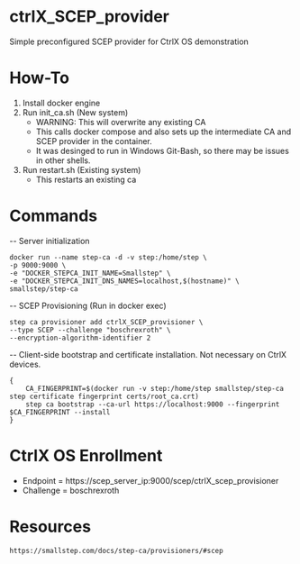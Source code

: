 # ctrlX_SCEP_provider
Simple preconfigured SCEP provider for CtrlX OS demonstration

# How-To
1. Install docker engine
2. Run init_ca.sh (New system)
	- WARNING: This will overwrite any existing CA
	- This calls docker compose and also sets up the intermediate CA and SCEP provider in the container. 
	- It was desinged to run in Windows Git-Bash, so there may be issues in other shells.
3. Run restart.sh (Existing system)
	- This restarts an existing ca
	
# Commands
-- Server initialization

    docker run --name step-ca -d -v step:/home/step \
    -p 9000:9000 \
    -e "DOCKER_STEPCA_INIT_NAME=Smallstep" \
    -e "DOCKER_STEPCA_INIT_DNS_NAMES=localhost,$(hostname)" \
    smallstep/step-ca
	
-- SCEP Provisioning (Run in docker exec)

	step ca provisioner add ctrlX_SCEP_provisioner \
  	--type SCEP --challenge "boschrexroth" \
  	--encryption-algorithm-identifier 2


-- Client-side bootstrap and certificate installation. Not necessary on CtrlX devices.

  	{
    	CA_FINGERPRINT=$(docker run -v step:/home/step smallstep/step-ca step certificate fingerprint certs/root_ca.crt)
    	step ca bootstrap --ca-url https://localhost:9000 --fingerprint $CA_FINGERPRINT --install
  	}

# CtrlX OS Enrollment
- Endpoint = https://scep_server_ip:9000/scep/ctrlX_scep_provisioner
- Challenge = boschrexroth

# Resources
	https://smallstep.com/docs/step-ca/provisioners/#scep
	
